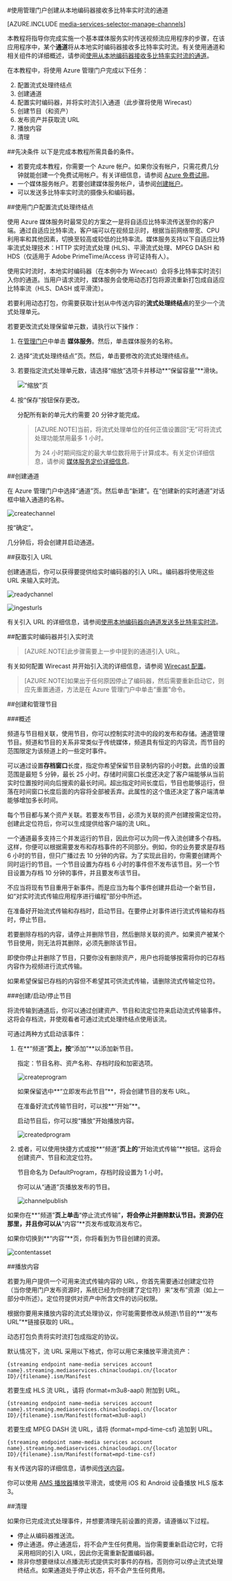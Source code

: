 <properties 
	pageTitle="使用管理门户创建从本地编码器接收多比特率实时流的通道" 
	description="本教程将指导你完成实施一个基本媒体服务实时流式处理应用程序的步骤，在该应用程序中，某个通道将从本地实时编码器接收多比特率实时流。" 
	services="media-services" 
	documentationCenter="" 
	authors="Juliako" 
	manager="dwrede" 
	editor=""/>

<tags
	ms.service="media-services"
	ms.date="08/11/2015" 
	wacn.date="10/03/2015"/>


#使用管理门户创建从本地编码器接收多比特率实时流的通道

[AZURE.INCLUDE [media-services-selector-manage-channels](../includes/media-services-selector-manage-channels.md)]


本教程将指导你完成实施一个基本媒体服务实时传送视频流应用程序的步骤，在该应用程序中，某个**通道**将从本地实时编码器接收多比特率实时流。有关使用通道和相关组件的详细概述，请参阅[使用从本地编码器接收多比特率实时流的通道](/documentation/articles/media-services-manage-channels-overview)。

在本教程中，将使用 Azure 管理门户完成以下任务：

2.  配置流式处理终结点
3.  创建通道
1.  配置实时编码器，并将实时流引入通道（此步骤将使用 Wirecast）
1.  创建节目（和资产）
1.  发布资产并获取流 URL  
1.  播放内容
2.  清理

##先决条件
以下是完成本教程所需具备的条件。

- 若要完成本教程，你需要一个 Azure 帐户。如果你没有帐户，只需花费几分钟就能创建一个免费试用帐户。有关详细信息，请参阅 [Azure 免费试用](/pricing/1rmb-trial/)。
- 一个媒体服务帐户。若要创建媒体服务帐户，请参阅[创建帐户](media-services-create-account)。
- 可以发送多比特率实时流的摄像头和编码器。


##使用门户配置流式处理终结点

使用 Azure 媒体服务时最常见的方案之一是将自适应比特率流传送至你的客户端。通过自适应比特率流，客户端可以在视频显示时，根据当前网络带宽、CPU 利用率和其他因素，切换至较高或较低的比特率流。媒体服务支持以下自适应比特率流式处理技术：HTTP 实时流式处理 (HLS)、平滑流式处理、MPEG DASH 和 HDS（仅适用于 Adobe PrimeTime/Access 许可证持有人）。

使用实时流时，本地实时编码器（在本例中为 Wirecast）会将多比特率实时流引入你的通道。当用户请求流时，媒体服务会使用动态打包将源流重新打包成自适应比特率流（HLS、DASH 或平滑流）。

若要利用动态打包，你需要获取计划从中传送内容的**流式处理终结点**的至少一个流式处理单元。

若要更改流式处理保留单元数，请执行以下操作：

1. 在[管理门户](https://manage.windowsazure.cn/)中单击 **媒体服务**。然后，单击媒体服务的名称。

2. 选择“流式处理终结点”页。然后，单击要修改的流式处理终结点。

3. 若要指定流式处理单元数，请选择“缩放”选项卡并移动**“保留容量”**滑块。

	![“缩放”页](./media/media-services-portal-get-started-with-live/media-services-origin-scale.png)

4. 按“保存”按钮保存更改。

	分配所有新的单元大约需要 20 分钟才能完成。


	>[AZURE.NOTE]当前，将流式处理单位的任何正值设置回“无”可将流式处理功能禁用最多 1 小时。
	>
	> 为 24 小时期间指定的最大单位数将用于计算成本。有关定价详细信息，请参阅 [媒体服务定价详细信息](/pricing/overview/)。


##创建通道

在 Azure 管理门户中选择“通道”页。然后单击“新建”。在“创建新的实时通道”对话框中输入通道的名称。

![createchannel](./media/media-services-portal-get-started-with-live/media-services-create-channel.png)

按“确定”。

几分钟后，将会创建并启动通道。

##获取引入 URL

创建通道后，你可以获得要提供给实时编码器的引入 URL。编码器将使用这些 URL 来输入实时流。

![readychannel](./media/media-services-portal-get-started-with-live/media-services-ready-channel.png)


![ingesturls](./media/media-services-portal-get-started-with-live/media-services-ingest-urls.png)

有关引入 URL 的详细信息，请参阅[使用本地编码器向通道发送多比特率实时流](/documentation/articles/media-services-manage-channels-overview)。

##配置实时编码器并引入实时流

>[AZURE.NOTE]此步骤需要上一步中提到的通道引入 URL。

有关如何配置 Wirecast 并开始引入流的详细信息，请参阅 [Wirecast 配置](http://azure.microsoft.com/blog/2014/09/18/azure-media-services-rtmp-support-and-live-encoders/)。

>[AZURE.NOTE]如果出于任何原因停止了编码器，然后需要重新启动它，则应先重置通道，方法是在 Azure 管理门户中单击“重置”命令。


##创建和管理节目

###概述

频道与节目相关联，使用节目，你可以控制实时流中的段的发布和存储。通道管理节目。频道和节目的关系非常类似于传统媒体，频道具有恒定的内容流，而节目的范围限定为该频道上的一些定时事件。

可以通过设置**存档窗口**长度，指定你希望保留节目录制内容的小时数。此值的设置范围是最短 5 分钟，最长 25 小时。存储时间窗口长度还决定了客户端能够从当前实时位置按时间向后搜索的最长时间。超出指定时间长度后，节目也能够运行，但落在时间窗口长度后面的内容将全部被丢弃。此属性的这个值还决定了客户端清单能够增加多长时间。

每个节目都与某个资产关联。若要发布节目，必须为关联的资产创建按需定位符。创建此定位符后，你可以生成提供给客户端的流 URL。

一个通道最多支持三个并发运行的节目，因此你可以为同一传入流创建多个存档。这样，你便可以根据需要发布和存档事件的不同部分。例如，你的业务要求是存档 6 小时的节目，但只广播过去 10 分钟的内容。为了实现此目的，你需要创建两个同时运行的节目。一个节目设置为存档 6 小时的事件但不发布该节目。另一个节目设置为存档 10 分钟的事件，并且要发布该节目。

不应当将现有节目重用于新事件。而是应当为每个事件创建并启动一个新节目，如“对实时流式传输应用程序进行编程”部分中所述。

在准备好开始流式传输和存档时，启动节目。在要停止对事件进行流式传输和存档时，停止节目。

若要删除存档的内容，请停止并删除节目，然后删除关联的资产。如果资产被某个节目使用，则无法将其删除，必须先删除该节目。

即使你停止并删除了节目，只要你没有删除资产，用户也将能够按需将你的已存档内容作为视频进行流式传输。

如果希望保留已存档的内容但不希望其可供流式传输，请删除流式传输定位符。

###创建/启动/停止节目

将流传输到通道后，你可以通过创建资产、节目和流定位符来启动流式传输事件。这将会存档流，并使观看者可通过流式处理终结点使用该流。

可通过两种方式启动该事件：

1. 在**“频道”**页上，按**“添加”**以添加新节目。

	指定：节目名称、资产名称、存档时段和加密选项。

	![createprogram](./media/media-services-portal-get-started-with-live/media-services-create-program.png)

	如果保留选中**“立即发布此节目”**，将会创建节目的发布 URL。

	在准备好流式传输节目时，可以按**“开始”**。

	启动节目后，你可以按“播放”开始播放内容。


	![createdprogram](./media/media-services-portal-get-started-with-live/media-services-created-program.png)

2. 或者，可以使用快捷方式或按**“频道”**页上的**“开始流式传输”**按钮。这将会创建资产、节目和流定位符。

	节目命名为 DefaultProgram，存档时段设置为 1 小时。

	你可以从“通道”页播放发布的节目。

	![channelpublish](./media/media-services-portal-get-started-with-live/media-services-channel-play.png)


如果你在**“频道”**页上单击**“停止流式传输”**，将会停止并删除默认节目。资源仍在那里，并且你可以从**“内容”**页发布或取消发布它。

如果你切换到**“内容”**页，你将看到为节目创建的资源。

![contentasset](./media/media-services-portal-get-started-with-live/media-services-content-assets.png)


##播放内容

若要为用户提供一个可用来流式传输内容的 URL，你首先需要通过创建定位符（当你使用门户发布资源时，系统已经为你创建了定位符）来“发布”资源（如上一部分中所述）。定位符提供对资产中所含文件的访问权限。

根据你要用来播放内容的流式处理协议，你可能需要修改从频道\\节目的**“发布 URL”**链接获取的 URL。

动态打包负责将实时流打包成指定的协议。

默认情况下，流 URL 采用以下格式，你可以用它来播放平滑流资产：

	{streaming endpoint name-media services account name}.streaming.mediaservices.chinacloudapi.cn/{locator ID}/{filename}.ism/Manifest

若要生成 HLS 流 URL，请将 (format=m3u8-aapl) 附加到 URL。

	{streaming endpoint name-media services account name}.streaming.mediaservices.chinacloudapi.cn/{locator ID}/{filename}.ism/Manifest(format=m3u8-aapl)

若要生成 MPEG DASH 流 URL，请将 (format=mpd-time-csf) 追加到 URL。

	{streaming endpoint name-media services account name}.streaming.mediaservices.chinacloudapi.cn/{locator ID}/{filename}.ism/Manifest(format=mpd-time-csf)

有关传送内容的详细信息，请参阅[传送内容](/documentation/articles/media-services-deliver-content-overview)。

你可以使用 [AMS 播放器](http://amsplayer.azurewebsites.net/azuremediaplayer.html)播放平滑流，或使用 iOS 和 Android 设备播放 HLS 版本 3。

##清理

如果你已完成流式处理事件，并想要清理先前设置的资源，请遵循以下过程。

- 停止从编码器推送流。
- 停止通道。停止通道后，将不会产生任何费用。当你需要重新启动它时，它将采用相同的引入 URL，因此你无需重新配置编码器。
- 除非你想要继续以点播流形式提供实时事件的存档，否则你可以停止流式处理终结点。如果通道处于停止状态，将不会产生任何费用。



<!-- URLs. -->
[Management Portal]: http://manage.windowsazure.cn/

<!-- Images -->

<!---HONumber=71-->